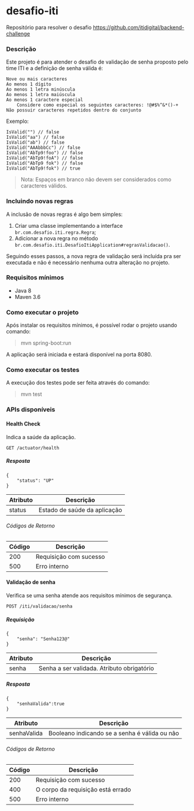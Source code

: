 # desafio-iti

Repositório para resolver o desafio https://github.com/itidigital/backend-challenge

### Descrição

Este projeto é para atender o desafio de validação de senha proposto pelo time ITI e a definição de senha válida é:

    Nove ou mais caracteres
    Ao menos 1 dígito
    Ao menos 1 letra minúscula
    Ao menos 1 letra maiúscula
    Ao menos 1 caractere especial
        Considere como especial os seguintes caracteres: !@#$%^&*()-+
    Não possuir caracteres repetidos dentro do conjunto

Exemplo:

```
IsValid("") // false  
IsValid("aa") // false  
IsValid("ab") // false  
IsValid("AAAbbbCc") // false  
IsValid("AbTp9!foo") // false  
IsValid("AbTp9!foA") // false
IsValid("AbTp9 fok") // false
IsValid("AbTp9!fok") // true
```

> Nota: Espaços em branco não devem ser considerados como caracteres válidos.

### Incluindo novas regras

A inclusão de novas regras é algo bem simples:

1. Criar uma classe implementando a interface `br.com.desafio.iti.regra.Regra`;
2. Adicionar a nova regra no método `br.com.desafio.iti.DesafioItiApplication#regrasValidacao()`.

Seguindo esses passos, a nova regra de validação será incluída pra ser executada e não é necessário nenhuma outra
alteração no projeto.

### Requisitos mínimos

- Java 8
- Maven 3.6

### Como executar o projeto

Após instalar os requisitos mínimos, é possível rodar o projeto usando comando:

> mvn spring-boot:run

A aplicação será iniciada e estará disponível na porta 8080.

### Como executar os testes

A execução dos testes pode ser feita através do comando:

> mvn test

### APIs disponíveis

#### Health Check

Indica a saúde da aplicação.

```
GET /actuator/health
```

##### Resposta

```
{
    "status": "UP"
}
```

| Atributo | Descrição   |
|---|---|
| status  | Estado de saúde da aplicação  |

###### Códigos de Retorno

| Código | Descrição   |
|---|---|
| 200  | Requisição com sucesso  |
| 500  | Erro interno  |

#### Validação de senha

Verifica se uma senha atende aos requisitos mínimos de segurança.

```
POST /iti/validacao/senha
```

##### Requisição

```
{
    "senha": "Senha123@"
}
```

| Atributo | Descrição   |
|---|---|
| senha  | Senha a ser validada. Atributo obrigatório  |

##### Resposta

```
{
    "senhaValida":true
}
```

| Atributo | Descrição   |
|---|---|
| senhaValida  | Booleano indicando se a senha é válida ou não  |

###### Códigos de Retorno

| Código | Descrição   |
|---|---|
| 200  | Requisição com sucesso  |
| 400  | O corpo da requisição está errado  |
| 500  | Erro interno  |


